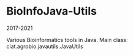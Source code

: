 # BioInfoJava-Utils

2017-2021

Various Bioinformatics tools in Java.
Main class: ciat.agrobio.javautils.JavaUtils
